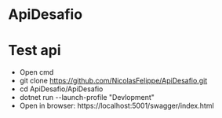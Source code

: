 # ApiDesafio

# Test api
- Open cmd 
- git clone https://github.com/NicolasFelippe/ApiDesafio.git
- cd ApiDesafio/ApiDesafio
- dotnet run --launch-profile "Devlopment"
- Open in browser: https://localhost:5001/swagger/index.html


